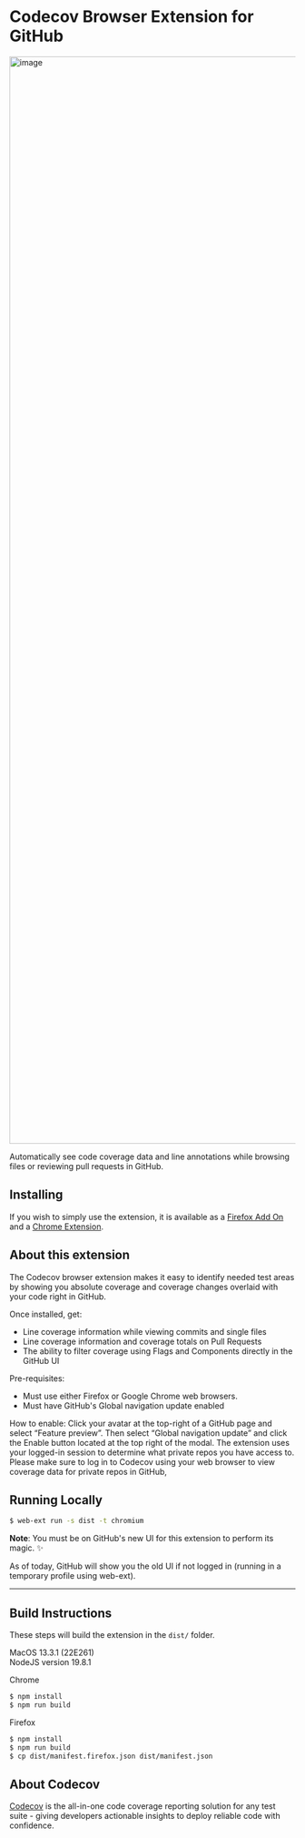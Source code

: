 # Codecov Browser Extension for GitHub

<img width="1912" alt="image" src="https://user-images.githubusercontent.com/44864521/213549217-bed0071c-c5bc-4a12-944f-31ce15648ab7.png">

Automatically see code coverage data and line annotations while browsing files or reviewing pull requests in GitHub. 

## Installing

If you wish to simply use the extension, it is available as a [Firefox Add On](https://addons.mozilla.org/en-US/firefox/addon/codecov/) and a [Chrome Extension](https://chrome.google.com/webstore/detail/codecov/gedikamndpbemklijjkncpnolildpbgo).


## About this extension 

The Codecov browser extension makes it easy to identify needed test areas by showing you absolute coverage and coverage changes overlaid with your code right in GitHub.

Once installed, get: 

* Line coverage information while viewing commits and single files
* Line coverage information and coverage totals on Pull Requests
* The ability to filter coverage using Flags and Components directly in the GitHub UI 


Pre-requisites: 

* Must use either Firefox or Google Chrome web browsers.
* Must have GitHub's Global navigation update enabled  

How to enable: Click your avatar at the top-right of a GitHub page and select “Feature preview”. Then select “Global navigation update” and click the Enable button located at the top right of the modal.
The extension uses your logged-in session to determine what private repos you have access to. Please make sure to log in to Codecov using your web browser to view coverage data for private repos in GitHub,


## Running Locally
```sh
$ web-ext run -s dist -t chromium
```

**Note**: You must be on GitHub's new UI for this extension to perform its magic. ✨  

As of today, GitHub will show you the old UI if not logged in (running in a temporary profile using web-ext).

---

## Build Instructions

These steps will build the extension in the `dist/` folder.

MacOS 13.3.1 (22E261)  
NodeJS version 19.8.1

Chrome

```sh
$ npm install
$ npm run build
```

Firefox

```sh
$ npm install
$ npm run build
$ cp dist/manifest.firefox.json dist/manifest.json
```

## About Codecov

[Codecov](https://about.codecov.io) is the all-in-one code coverage reporting solution for any test suite - giving developers actionable insights to deploy reliable code with confidence. 

